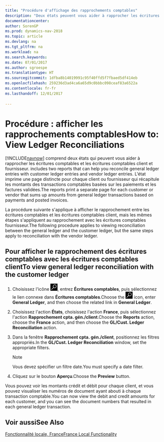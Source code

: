 ```yaml
---
title: "Procédure d'affichage des rapprochements comptables"
description: "Deux états peuvent vous aider à rapprocher les écritures comptables et les écritures comptables client et fournisseur."
documentationcenter: 
author: SorenGP
ms.prod: dynamics-nav-2018
ms.topic: article
ms.devlang: na
ms.tgt_pltfrm: na
ms.workload: na
ms.search.keywords: 
ms.date: 07/01/2017
ms.author: sgroespe
ms.translationtype: HT
ms.sourcegitcommit: 1dfba8b14019991c95f40ffd5f7fbaed5df414eb
ms.openlocfilehash: 259236d3ad4ca6a65d9c0bbbc098ceaf83a6522a
ms.contentlocale: fr-fr
ms.lasthandoff: 12/01/2017

---
```

# <a name="how-to-view-ledger-reconciliations"></a><span data-ttu-id="6aa19-103">Procédure : afficher les rapprochements comptables</span><span class="sxs-lookup"><span data-stu-id="6aa19-103">How to: View Ledger Reconciliations</span></span>
[!INCLUDE[navnow](../../includes/navnow_md.md)]<span data-ttu-id="6aa19-104"> comprend deux états qui peuvent vous aider à rapprocher les écritures comptables et les écritures comptables client et fournisseur.</span><span class="sxs-lookup"><span data-stu-id="6aa19-104"> includes two reports that can help you reconcile general ledger entries with customer ledger entries and vendor ledger entries.</span></span> <span data-ttu-id="6aa19-105">L'état imprime une page distincte pour chaque client ou fournisseur qui récapitule les montants des transactions comptables basées sur les paiements et les factures validées.</span><span class="sxs-lookup"><span data-stu-id="6aa19-105">The reports print a separate page for each customer or vendor that sums up amounts from general ledger transactions based on payments and posted invoices.</span></span>  

<span data-ttu-id="6aa19-106">La procédure suivante s'applique à afficher le rapprochement entre les écritures comptables et les écritures comptables client, mais les mêmes étapes s'appliquent au rapprochement avec les écritures comptables fournisseur.</span><span class="sxs-lookup"><span data-stu-id="6aa19-106">The following procedure applies to viewing reconciliation between the general ledger and the customer ledger, but the same steps apply to reconciliation with the vendor ledger.</span></span>  

## <a name="to-view-general-ledger-reconciliation-with-the-customer-ledger"></a><span data-ttu-id="6aa19-107">Pour afficher le rapprochement des écritures comptables avec les écritures comptables client</span><span class="sxs-lookup"><span data-stu-id="6aa19-107">To view general ledger reconciliation with the customer ledger</span></span>  

1.  <span data-ttu-id="6aa19-108">Choisissez l'icône ![Page ou état pour la recherche](../../media/ui-search/search_small.png "icône Page ou état pour la recherche"), entrez **Écritures comptables**, puis sélectionnez le lien connexe dans **Écritures comptables**.</span><span class="sxs-lookup"><span data-stu-id="6aa19-108">Choose the ![Search for Page or Report](../../media/ui-search/search_small.png "Search for Page or Report icon") icon, enter **General Ledger**, and then choose the related link in **General Ledger**.</span></span>  
2.  <span data-ttu-id="6aa19-109">Choisissez l'action **États**, choisissez l'action **France**, puis sélectionnez l'action **Rapprochement cpta. gén./client**.</span><span class="sxs-lookup"><span data-stu-id="6aa19-109">Choose the **Reports** action, choose the **France** action, and then choose the **GL/Cust. Ledger Reconciliation** action.</span></span>  
3.  <span data-ttu-id="6aa19-110">Dans la fenêtre **Rapprochement cpta. gén./client**, positionnez les filtres appropriés.</span><span class="sxs-lookup"><span data-stu-id="6aa19-110">In the **GL/Cust. Ledger Reconciliation** window, set the appropriate filters.</span></span>  

    > [!NOTE]  
    >  <span data-ttu-id="6aa19-111">Vous devez spécifier un filtre date.</span><span class="sxs-lookup"><span data-stu-id="6aa19-111">You must specify a date filter.</span></span>  

4.  <span data-ttu-id="6aa19-112">Cliquez sur le bouton **Aperçu**.</span><span class="sxs-lookup"><span data-stu-id="6aa19-112">Choose the **Preview** button.</span></span>  

<span data-ttu-id="6aa19-113">Vous pouvez voir les montants crédit et débit pour chaque client, et vous pouvez visualiser les numéros de document ayant abouti à chaque transaction comptable.</span><span class="sxs-lookup"><span data-stu-id="6aa19-113">You can now view the debit and credit amounts for each customer, and you can see the document numbers that resulted in each general ledger transaction.</span></span>  

## <a name="see-also"></a><span data-ttu-id="6aa19-114">Voir aussi</span><span class="sxs-lookup"><span data-stu-id="6aa19-114">See Also</span></span>  
[<span data-ttu-id="6aa19-115">Fonctionnalité locale, France</span><span class="sxs-lookup"><span data-stu-id="6aa19-115">France Local Functionality</span></span>](france-local-functionality.md)

